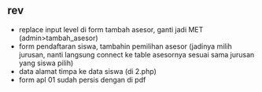 ## rev

- replace input level di form tambah asesor, ganti jadi MET (admin>tambah_asesor)
- form pendaftaran siswa, tambahin pemilihan asesor (jadinya milih jurusan, nanti langsung connect ke table asesornya sesuai sama jurusan yang siswa pilih)
- data alamat timpa ke data siswa (di 2.php)
- form apl 01 sudah persis dengan di pdf
